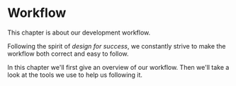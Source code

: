 # Workflow
This chapter is about our development workflow.

Following the spirit of *design for success*, we constantly strive to make the workflow both correct and easy to follow.

In this chapter we'll first give an overview of our workflow. Then we'll take a look at the tools we use to help us following it.
